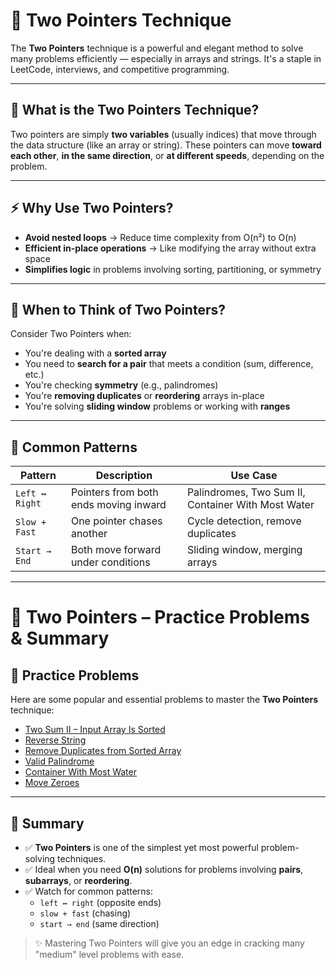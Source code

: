 # 🧭 Two Pointers Technique 

The **Two Pointers** technique is a powerful and elegant method to solve many problems efficiently — especially in arrays and strings. It's a staple in LeetCode, interviews, and competitive programming.

---

## 📌 What is the Two Pointers Technique?

Two pointers are simply **two variables** (usually indices) that move through the data structure (like an array or string). These pointers can move **toward each other**, **in the same direction**, or **at different speeds**, depending on the problem.

---

## ⚡ Why Use Two Pointers?

- **Avoid nested loops** → Reduce time complexity from O(n²) to O(n)
- **Efficient in-place operations** → Like modifying the array without extra space
- **Simplifies logic** in problems involving sorting, partitioning, or symmetry

---

## 🎯 When to Think of Two Pointers?

Consider Two Pointers when:

- You're dealing with a **sorted array**
- You need to **search for a pair** that meets a condition (sum, difference, etc.)
- You're checking **symmetry** (e.g., palindromes)
- You're **removing duplicates** or **reordering** arrays in-place
- You're solving **sliding window** problems or working with **ranges**

---

## 🧠 Common Patterns

| Pattern | Description | Use Case |
|--------|-------------|----------|
| `Left ↔ Right` | Pointers from both ends moving inward | Palindromes, Two Sum II, Container With Most Water |
| `Slow + Fast` | One pointer chases another | Cycle detection, remove duplicates |
| `Start → End` | Both move forward under conditions | Sliding window, merging arrays |

---


# 🧩 Two Pointers – Practice Problems & Summary

## 🧩 Practice Problems

Here are some popular and essential problems to master the **Two Pointers** technique:

- [Two Sum II – Input Array Is Sorted](https://leetcode.com/problems/two-sum-ii-input-array-is-sorted/)
- [Reverse String](https://leetcode.com/problems/reverse-string/)
- [Remove Duplicates from Sorted Array](https://leetcode.com/problems/remove-duplicates-from-sorted-array/)
- [Valid Palindrome](https://leetcode.com/problems/valid-palindrome/)
- [Container With Most Water](https://leetcode.com/problems/container-with-most-water/)
- [Move Zeroes](https://leetcode.com/problems/move-zeroes/)

---

## 📘 Summary

- ✅ **Two Pointers** is one of the simplest yet most powerful problem-solving techniques.
- ✅ Ideal when you need **O(n)** solutions for problems involving **pairs**, **subarrays**, or **reordering**.
- ✅ Watch for common patterns:  
  - `left ↔ right` (opposite ends)  
  - `slow + fast` (chasing)  
  - `start → end` (same direction)

> ✨ Mastering Two Pointers will give you an edge in cracking many "medium" level problems with ease.


